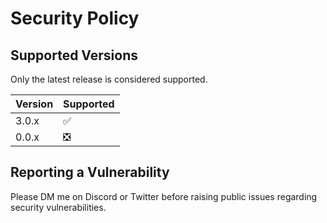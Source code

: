 # Security Policy

## Supported Versions

Only the latest release is considered supported.

| Version | Supported          |
| ------- | ------------------ |
| 3.0.x   | ✅ |
| 0.0.x   | ❎ |

## Reporting a Vulnerability

Please DM me on Discord or Twitter before raising public issues regarding security vulnerabilities.
